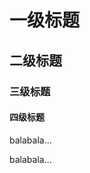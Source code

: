 # 一级标题
## 二级标题
### 三级标题
#### 四级标题
<!-- tabs:start -->
<!--tab:Tab-->
balabala...
<!--tab:Tab-->
balabala...
<!-- tabs:end -->